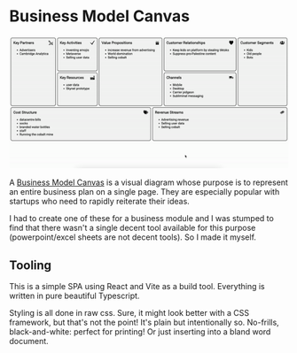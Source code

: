 # Business Model Canvas

![Business Model Canvas](./public/screenshot.gif)

A [Business Model Canvas](https://en.wikipedia.org/wiki/Business_Model_Canvas) is a visual diagram whose purpose is to represent an entire business plan on a single page. They are especially popular with startups who need to rapidly reiterate their ideas.

I had to create one of these for a business module and I was stumped to find that there wasn't a single decent tool available for this purpose (powerpoint/excel sheets are not decent tools). So I made it myself.

## Tooling

This is a simple SPA using React and Vite as a build tool. Everything is written in pure beautiful Typescript.

Styling is all done in raw css. Sure, it might look better with a CSS framework, but that's not the point! It's plain but intentionally so. No-frills, black-and-white: perfect for printing! Or just inserting into a bland word document.
